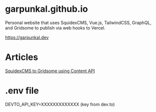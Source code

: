 # garpunkal.github.io

Personal website that uses SquidexCMS, Vue.js, TailwindCSS, GraphQL, and Gridsome to publish via web hooks to Vercel.

https://garpunkal.dev



# Articles

[SquidexCMS to Gridsome using Content API](https://dev.to/garpunkal/squidexcms-to-gridsome-1p40)


# .env file
DEVTO_API_KEY=XXXXXXXXXXXXX (key from dev.to)